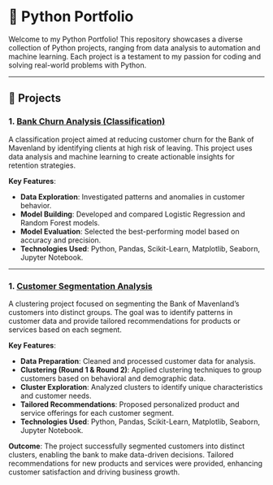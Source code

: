 # 🐍 Python Portfolio

Welcome to my Python Portfolio! This repository showcases a diverse collection of Python projects, ranging from data analysis to automation and machine learning. Each project is a testament to my passion for coding and solving real-world problems with Python.

---

## 🚀 **Projects**

### 1. [Bank Churn Analysis (Classification)](https://github.com/nongma123/Bank_Churn_Analysis)

A classification project aimed at reducing customer churn for the Bank of Mavenland by identifying clients at high risk of leaving. This project uses data analysis and machine learning to create actionable insights for retention strategies.

**Key Features**:
- **Data Exploration**: Investigated patterns and anomalies in customer behavior.
- **Model Building**: Developed and compared Logistic Regression and Random Forest models.
- **Model Evaluation**: Selected the best-performing model based on accuracy and precision.
- **Technologies Used**: Python, Pandas, Scikit-Learn, Matplotlib, Seaborn, Jupyter Notebook.

---
### 1. [Customer Segmentation Analysis](https://github.com/nongma123/Customer_Segmentation_Analysis)

A clustering project focused on segmenting the Bank of Mavenland’s customers into distinct groups. The goal was to identify patterns in customer data and provide tailored recommendations for products or services based on each segment.

**Key Features**:
- **Data Preparation**: Cleaned and processed customer data for analysis.
- **Clustering (Round 1 & Round 2)**: Applied clustering techniques to group customers based on behavioral and demographic data.
- **Cluster Exploration**: Analyzed clusters to identify unique characteristics and customer needs.
- **Tailored Recommendations**: Proposed personalized product and service offerings for each customer segment.
- **Technologies Used**: Python, Pandas, Scikit-Learn, Matplotlib, Seaborn, Jupyter Notebook.

**Outcome**:
The project successfully segmented customers into distinct clusters, enabling the bank to make data-driven decisions. Tailored recommendations for new products and services were provided, enhancing customer satisfaction and driving business growth.


